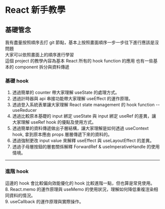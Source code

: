 # React 新手教學
## 基礎管念  
我有盡量按照順序去打 git 節點，基本上按照畫面順序一步一步往下進行應該是沒問題  
大家可以依照畫面上的順序進行學習  
這個 project 的教學內容為基本 React 所有的 hook function 的應用
也有一些基本的 component 拆分與資料傳遞

### 基礎 hook  
1. 透過簡單的 counter 帶大家理解 useState 的處理方式。
2. 透過計時器與 api 串接功能帶大家理解 useEffect 的運作原理。
3. 透過登入系統表單讓大家理解 React state management 的 hook function --useReducer
4. 透過比較原本基礎的 input 綁定 useState 與 input 綁定 useRef 的差異，讓大家理解 useRef hook 的優點及使用方式。
5. 透過簡單的資料傳遞做出子層結構，讓大家理解是如何透過 useContext hook, 拿到原本應由 props 層層傳遞下來的資料的。
6. 透過強制更改 input value 來解釋 useEffect 與 useLayoutEffect 的差異。  
7. 透過子母層按鈕的層套關係解釋 ForwardRef & useImperativeHandle 的使用情境。
***  
### 進階 hook  
這邊的 hook 會比較偏向效能優化的 hook 比較進階一點，但也算是常見使用。  
8. React.memo 的運作原理與 useMemo 的使用狀況，理解如何降低重複渲染相同資料的情況。  
9. useCallback 的運作原理與實際操作。